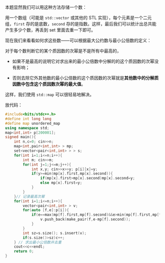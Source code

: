 本题显然我们可以用这种方法存储一个数：

用一个数组（可能是 `std::vector` 或其他的 STL 实现），每个元素是一个二元组，`first` 存的是底数，`second` 存的是指数。这样，最后我们可以统计出总共能产生多少个数，再丢到 set 里面去重一下即可。

现在我们来看看如何求这些数——可以根据最大公约数与最小公倍数的定义：

对于每个数判断它的某个质因数的次幂是不是所有中最高的，

- 如果不是最高的说明它对求出来的最小公倍数中分解的的这个质因数的次幂没有影响；

- 否则去除它外其他数的最小公倍数的这个质因数的次幂就是**其他数中的分解质因数中包含这个质因数次幂的最大值**。

这样，我们使用 `std::map` 可以很轻易地解决。

放代码：

```cpp
#include<bits/stdc++.h>
#define int long long
#define map unordered_map
using namespace std;
map<int,int> p[200001];
signed main(){
	int n,c=0; cin>>n;
	map<int,pair<int,int> > mp;
	set<vector<pair<int,int> > > s;
	for(int i=1;i<=n;i++){
		int m; cin>>m;
		for(int j=1;j<=m;j++){
			int x,y; cin>>x>>y; p[i][x]=y;
			if(y>=min(mp[x].first,mp[x].second)){
				if(mp[x].first>mp[x].second)mp[x].second=y;
				else mp[x].first=y;
			}
		}
	}// 记录最高次幂
	for(int i=1;i<=n;i++){
		vector<pair<int,int> > v;
		for(auto [f,e]:p[i]){
			if(e==max(mp[f].first,mp[f].second)&&e>min(mp[f].first,mp[f].second)){
				v.push_back(make_pair(f,e-mp[f].second));
			}
		}
		int sz=s.size(); s.insert(v);
		if(s.size()>sz)c++;
	} // 求出最小公倍数并去重
	cout<<c<<endl;
	return 0;
}
```
